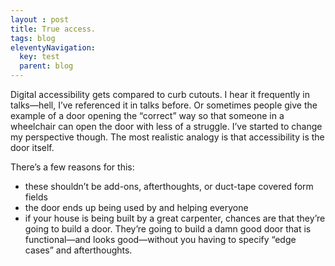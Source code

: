 ```yaml
---
layout : post
title: True access.
tags: blog
eleventyNavigation:
  key: test
  parent: blog
---
```

Digital accessibility gets compared to curb cutouts. I hear it frequently in talks—hell, I’ve referenced it in talks before. Or sometimes people give the example of a door opening the “correct” way so that someone in a wheelchair can open the door with less of a struggle. I’ve started to change my perspective though. The most realistic analogy is that accessibility is the door itself. 

There’s a few reasons for this:
<ul role="list">
  <li role="list-item">these shouldn’t be add-ons, afterthoughts, or duct-tape covered form fields</li>
  <li role="list-item">the door ends up being used by and helping everyone</li>
  <li role="list-item">if your house is being built by a great carpenter, chances are that they’re going to build a door. They’re going to build a damn good door that is functional—and looks good—without you having to specify “edge cases” and afterthoughts.</li> 
</ul>


